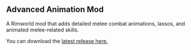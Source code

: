 ## Advanced Animation Mod
A Rimworld mod that adds detailed melee combat animations, lassos, and animated melee-related skills.

You can download the [latest release here.](https://github.com/Epicguru/AdvancedAnimationMod/releases/latest)